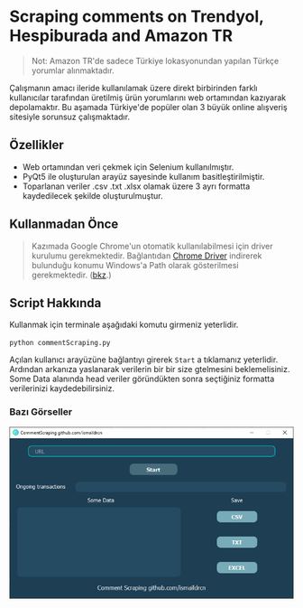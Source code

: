 # Scraping comments on Trendyol, Hespiburada and Amazon TR
> Not: Amazon TR'de sadece Türkiye lokasyonundan yapılan Türkçe yorumlar alınmaktadır.

Çalışmanın amacı ileride kullanılamak üzere direkt birbirinden farklı kullanıcılar tarafından üretilmiş ürün yorumlarını web ortamından kazıyarak depolamaktır. Bu aşamada Türkiye'de popüler olan 3 büyük online alışveriş sitesiyle sorunsuz çalışmaktadır.

## Özellikler

- Web ortamından veri çekmek için Selenium kullanılmıştır.
- PyQt5 ile oluşturulan arayüz sayesinde kullanım basitleştirilmiştir.
- Toparlanan veriler .csv .txt .xlsx olamak üzere 3 ayrı formatta kaydedilecek şekilde oluşturulmuştur.
  
## Kullanmadan Önce
> Kazımada Google Chrome'un otomatik kullanılabilmesi için driver kurulumu gerekmektedir. Bağlantıdan [Chrome Driver](https://chromedriver.storage.googleapis.com/index.html?path=107.0.5304.62/ "Chrome Driver") indirerek bulunduğu konumu Windows'a Path olarak gösterilmesi gerekmektedir. ([bkz](https://www.youtube.com/watch?v=mHtlBq5cP2Y "bkz").)

## Script Hakkında
Kullanmak için terminale aşağıdaki komutu girmeniz yeterlidir.  
  
`python commentScraping.py`
  
Açılan kullanıcı arayüzüne bağlantıyı girerek `Start` a tıklamanız yeterlidir.  Ardından arkanıza yaslanarak verilerin bir bir size gtelmesini beklemelisiniz. Some Data alanında head veriler göründükten sonra seçtiğiniz formatta verilerinizi kaydedebilirsiniz.

### Bazı Görseller
![Kullanıcı Arayüzü](https://github.com/ismaildrcn/storeScraping/blob/master/commentScrapingPanel.png)
